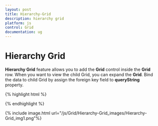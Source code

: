 ```yaml
---
layout: post
title: Hierarchy-Grid
description: hierarchy grid
platform: js
control: Grid
documentation: ug
---
```


# Hierarchy Grid

**Hierarchy Grid** feature allows you to add the **Grid** control inside the **Grid** row. When you want to view the child Grid, you can expand the **Grid**. Bind the data to child Grid by assign the foreign key field to **queryString** property.

{% highlight html %}

<div id="Grid"></div>
<script type="text/javascript">
  $(function () {
      var data = ej.DataManager(window.employeeView).executeLocal(ej.Query().take(9));
      var dataManger = ej.DataManager({
          url: "http://mvc.syncfusion.com/Services/Northwnd.svc/Orders/"
      });
  
      var dataManger2 = ej.DataManager({
          url: "http://mvc.syncfusion.com/Services/Northwnd.svc/Customers/"
      });
  
      $("#Grid").ejGrid({
          dataSource: data,
          allowPaging: true,
          allowSorting: true,
          columns: ["EmployeeID", "FirstName", "Title", "City", "Country"],
          childGrid: {
              dataSource: dataManger,
              queryString: "EmployeeID",
              allowPaging: true,
              columns: ["OrderID", "ShipCity", "Freight", "ShipName"],
              childGrid: {
                  dataSource: dataManger2,
                  queryString: "CustomerID",
                  columns: ["CustomerID", "Phone", "Address", "Country"],
              },
          },
      });
  });
  
</script>


{% endhighlight %}



{% include image.html url="/js/Grid/Hierarchy-Grid_images/Hierarchy-Grid_img1.png"%}

